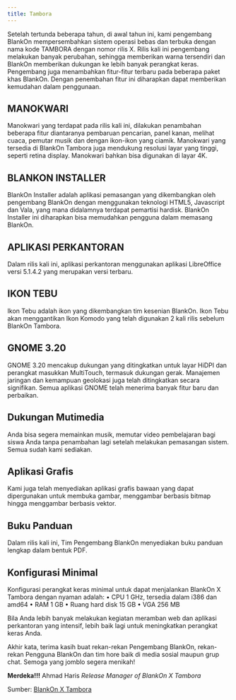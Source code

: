 ```yaml
---
title: Tambora
---
```


Setelah tertunda beberapa tahun, di awal tahun ini, kami pengembang BlankOn mempersembahkan sistem operasi bebas dan terbuka dengan nama kode TAMBORA dengan nomor rilis X. Rilis kali ini pengembang melakukan banyak perubahan, sehingga memberikan warna tersendiri dan BlankOn memberikan dukungan ke lebih banyak perangkat keras. Pengembang juga menambahkan fitur-fitur terbaru pada beberapa paket khas BlankOn. Dengan penembahan fitur ini diharapkan dapat memberikan kemudahan dalam penggunaan.

## MANOKWARI
Manokwari yang terdapat pada rilis kali ini, dilakukan penambahan beberapa fitur diantaranya pembaruan pencarian, panel kanan, melihat cuaca, pemutar musik dan dengan ikon-ikon yang ciamik. Manokwari yang tersedia di BlankOn Tambora juga mendukung resolusi layar yang tinggi, seperti retina display. Manokwari bahkan bisa digunakan di layar 4K.

## BLANKON INSTALLER
BlankOn Installer adalah aplikasi pemasangan yang dikembangkan oleh pengembang BlankOn dengan menggunakan teknologi HTML5, Javascript dan Vala, yang mana didalamnya terdapat pemartisi hardisk. BlankOn Installer ini diharapkan bisa memudahkan pengguna dalam memasang BlankOn.

## APLIKASI PERKANTORAN
Dalam rilis kali ini, aplikasi perkantoran menggunakan aplikasi LibreOffice versi 5.1.4.2 yang merupakan versi terbaru.

## IKON TEBU
Ikon Tebu adalah ikon yang dikembangkan tim kesenian BlankOn. Ikon Tebu akan menggantikan Ikon Komodo yang telah digunakan 2 kali rilis sebelum BlankOn Tambora.

## GNOME 3.20
GNOME 3.20 mencakup dukungan yang ditingkatkan untuk layar HiDPI dan perangkat masukkan MultiTouch, termasuk dukungan gerak. Manajemen jaringan dan kemampuan geolokasi juga telah ditingkatkan secara signifikan. Semua aplikasi GNOME telah menerima banyak fitur baru dan perbaikan.

## Dukungan Mutimedia
Anda bisa segera memainkan musik, memutar video pembelajaran bagi siswa Anda tanpa penambahan lagi setelah melakukan pemasangan sistem. Semua sudah kami sediakan.

## Aplikasi Grafis
Kami juga telah menyediakan aplikasi grafis bawaan yang dapat dipergunakan untuk membuka gambar, menggambar berbasis bitmap hingga menggambar berbasis vektor.

## Buku Panduan
Dalam rilis kali ini, Tim Pengembang BlankOn menyediakan buku panduan lengkap dalam bentuk PDF.

## Konfigurasi Minimal
Konfigurasi perangkat keras minimal untuk dapat menjalankan BlankOn X Tambora dengan nyaman adalah:
• CPU 1 GHz, tersedia dalam i386 dan amd64
• RAM 1 GB
• Ruang hard disk 15 GB
• VGA 256 MB

Bila Anda lebih banyak melakukan kegiatan meramban web dan aplikasi perkantoran yang intensif, lebih baik lagi untuk meningkatkan perangkat keras Anda.

Akhir kata, terima kasih buat rekan-rekan Pengembang BlankOn, rekan-rekan Pengguna BlankOn dan tim hore baik di media sosial maupun grup chat. Semoga yang jomblo segera menikah!

**Merdeka!!!**
Ahmad Haris
*Release Manager of BlankOn X Tambora*

Sumber: [BlankOn X Tambora](https://www.blankonlinux.or.id/catatanrilis.html)
